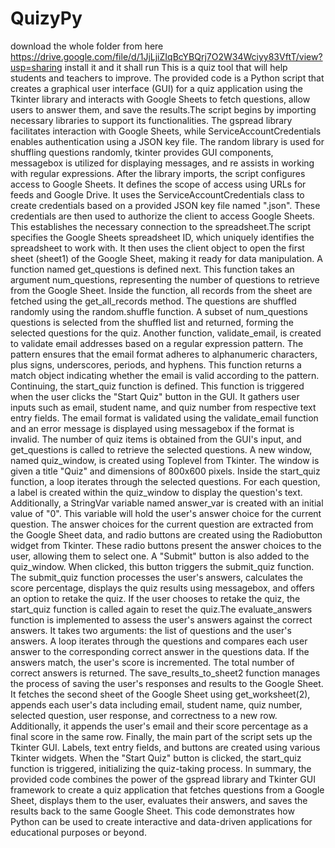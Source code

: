 # QuizyPy
download the whole folder from here https://drive.google.com/file/d/1JjLjiZIqBcYBQrj7O2W34Wciyy83VftT/view?usp=sharing
install it and it shall run
This is a quiz tool that will help students and teachers to improve.
The provided code is a Python script that creates a graphical user interface (GUI) for a quiz application using the Tkinter library and interacts with Google Sheets to fetch questions, allow users to answer them, and save the results.The script begins by importing necessary libraries to support its functionalities. The gspread library facilitates interaction with Google Sheets, while ServiceAccountCredentials enables authentication using a JSON key file. 
The random library is used for shuffling questions randomly, tkinter provides GUI components, messagebox is utilized for displaying messages, and re assists in working with regular expressions. After the library imports, the script configures access to Google Sheets. It defines the scope of access using URLs for feeds and Google Drive. It uses the ServiceAccountCredentials class to create credentials based on a provided JSON key file named ".json". These credentials are then used to authorize the client to access Google Sheets. 
This establishes the necessary connection to the spreadsheet.The script specifies the Google Sheets spreadsheet ID, which uniquely identifies the spreadsheet to work with. It then uses the client object to open the first sheet (sheet1) of the Google Sheet, making it ready for data manipulation. A function named get_questions is defined next. This function takes an argument num_questions, representing the number of questions to retrieve from the Google Sheet. Inside the function, all records from the sheet are fetched using the get_all_records method. The questions are shuffled randomly using the random.shuffle function. A subset of num_questions questions is selected from the shuffled list and returned, forming the selected questions for the quiz.
Another function, validate_email, is created to validate email addresses based on a regular expression pattern. The pattern ensures that the email format adheres to alphanumeric characters, plus signs, underscores, periods, and hyphens. This function returns a match object indicating whether the email is valid according to the pattern. Continuing, the start_quiz function is defined. This function is triggered when the user clicks the "Start Quiz" button in the GUI. It gathers user inputs such as email, student name, and quiz number from respective text entry fields. The email format is validated using the validate_email function and an error message is displayed using messagebox if the format is invalid. The number of quiz items is obtained from the GUI's input, and get_questions is called to retrieve the selected questions. A new window, named quiz_window, is created 
using Toplevel from Tkinter. The window is given a title "Quiz" and dimensions of 800x600 pixels. Inside the start_quiz function, a loop iterates through the selected questions. For each question, a label is created within the quiz_window to display the question's text. Additionally, a StringVar variable named answer_var is created with an initial value of "0". This variable will hold the user's answer choice for the current question. The answer choices for the current question are extracted from the Google Sheet data, and radio buttons are created using the Radiobutton widget from Tkinter. These radio buttons present the answer choices to the user, allowing them to select one. A "Submit" button is also added to the quiz_window. When clicked, this button triggers the submit_quiz function. The submit_quiz function processes the user's answers, calculates the score percentage, displays the quiz results using messagebox, and offers an option to retake the quiz. If the user chooses to retake the quiz, the start_quiz function is called again to reset the quiz.The evaluate_answers function is implemented to assess the user's answers against the correct answers. It takes two arguments: the list of questions and the user's answers. A loop iterates through the questions and compares each user answer to the corresponding correct answer in the questions data. If the answers match, the user's score is incremented. The total number of correct answers is returned.
The save_results_to_sheet2 function manages the process of saving the user's responses and results to the Google Sheet. It fetches the second sheet of the Google Sheet using get_worksheet(2), appends each user's data including email, student name, quiz number, selected question, user response, and correctness to a new row. Additionally, it appends the user's email and their score percentage as a final score in the same row. Finally, the main part of the script sets up the Tkinter GUI. Labels, text entry fields, and buttons are created using various Tkinter widgets. 
When the "Start Quiz" button is clicked, the start_quiz function is triggered, initializing the quiz-taking process. In summary, the provided code combines the power of the gspread library and Tkinter GUI framework to create a quiz application that  fetches questions from a Google Sheet, displays them to the user, evaluates their answers, and saves the results back to the same Google Sheet. This code demonstrates how Python can be used to create interactive and data-driven applications for educational purposes or beyond.
